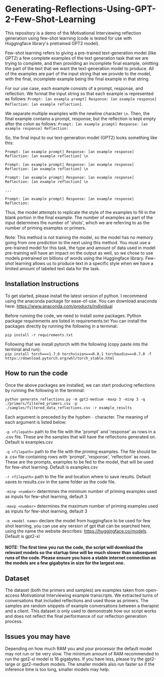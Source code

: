 # Generating-Reflections-Using-GPT-2-Few-Shot-Learning
 This repository is a demo of the Motivational Interviewing reflection generation using few-shot learning (code is tested for use with Huggingface library's pretrained GPT2 model). 

Few-shot learning refers to giving a pre-trained text-generation model (like GPT2) a few complete examples of the text generation task that we are trying to complete, and then providing an incomplete final example, omitting the part of the text that we want the text-generation model to produce. All of the examples are part of the input string that we provide to the model, with the final, incomplete example being the final example in that string. 

For our use case, each example consists of a prompt, response, and reflection. We format the input string so that each example is represented as follows:
`Prompt: [an example prompt] Response: [an example response] Reflection: [an example reflection]`.

We separate multiple examples with the newline character `\n`. 
Then, the final example contains a prompt, response, but the reflection is kept empty after the colon as follows:
`Prompt: [an example prompt] Response: [an example response] Reflection:` 

So, the final input to our text-generation model (GPT2) looks something like this: 

```
Prompt: [an example prompt] Response: [an example response] Reflection: [an example reflection] \n  

Prompt: [an example prompt] Response: [an example response] Reflection: [an example reflection] \n 

Prompt: [an example prompt] Response: [an example response] Reflection: [an example reflection] \n 

... 

Prompt: [an example prompt] Response: [an example response] Reflection:
```
Thus, the model attempts to replicate the style of the examples to fill in the blank portion in the final example. The number of examples as part of the input determines the number of 'shots', which we are referring to as the number of priming examples or primers. 

Note: This method is not training the model, so the model has no memory going from one prediction to the next using this method. You must use a pre-trained model for this task, the type and amount of data used in model pre-training will have an impact on the output as well, so we chose to use models pretrained on billions of words using the Huggingface library. Few-shot learning allows us to produce text in a specific style when we have a limited amount of labeled text data for the task. 


## Installation Instructions
To get started, please install the latest version of python. I recommend using the anaconda package for ease-of-use. 
You can download anaconda here: https://www.anaconda.com/products/individual

Before running the code, we need to install some packages.
Python package requirements are listed in requirements.txt
You can install the packages directly by running the following in a terminal: 

`pip install -r requirements.txt` 

Following that we install pytorch with the following (copy paste into the terminal and run):  
`pip install torch===1.7.0 torchvision===0.8.1 torchaudio===0.7.0 -f https://download.pytorch.org/whl/torch_stable.html`

## How to run the code
Once the above packages are installed, we can start producing reflections by running the following in the terminal:

`python generate_reflections.py -m gpt2-medium -maxp 3 -minp 3 -q ./primers/filtered_primers.csv -p ./samples/filtered_data_reflections.csv -r example_results`

Each argument is preceded by the hyphen `-` character. The meaning of each argument is listed below:

`-p <filepath>` path to the file with the 'prompt' and 'response' as rows in a .csv file. These are the samples that will have the reflections generated on. Default is examples.csv

`-q <filepath>` path to the file with the priming examples. The file should be a .csv file containing rows with 'prompt', 'response', 'reflection' as rows. These are the prompts, examples to be fed to the model, that will be used for few-shot learning. 
Default is examples.csv

`-r <filepath>` path to the file and location where to save results. Default saves to results.csv in the same folder as the code file.

`-minp <number>` determines the minimum number of priming examples used as inputs for few-shot learning, default 3

`-maxp <number>` determines the maximum number of priming examples used as inputs for few-shot learning, default 3

`-m <model name>` declare the model from huggingface to be used for few shot learning, you can use any version of gpt that can be searched here, using the name the website describes: https://huggingface.co/models. Default is gpt2-xl


#### NOTE: The first time you run the code, the script will download the relevant models so the startup time will be much slower than subsequent runs of the code. Please ensure you have a stable internet connection as the models are a few gigabytes in size for the largest one.

## Dataset 
The dataset (both the primers and samples) are examples taken from open-access Motivational Interviewing example transcripts. We extracted turns of conversations that included reflections and used those as primers. The samples are random snippets of example conversations between a therapist and a client. This dataset is only used to demonstrate how our script works and does not reflect the final performance of our reflection generation process.

## Issues you may have 
Depending on how much RAM you and your processor  the default model may not run or be very slow. The minimum amount of RAM recommended to run the gpt2-xl model is 16 gigabytes. If you have less, please try the gpt2-large or gpt2-medium models. The smaller models also run faster so if the inference time is too long, smaller models may help. 
